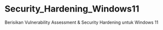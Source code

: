 # Security_Hardening_Windows11
Berisikan Vulnerability Assessment &amp; Security Hardening   untuk Windows 11
